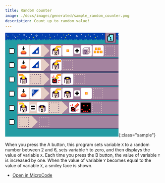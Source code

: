 ```yaml
---
title: Random counter
image: ./docs/images/generated/sample_random_counter.png
description: Count up to random value!
---
```


![random counter program](../images/generated/sample_random_counter.png){:class="sample"}

When you press the A button, this program sets variable `X` to a random number between 2 and 6, sets variable `Y` to zero, and
then displays the value of variable `X`. Each time you press the B button, the value of variable `Y` is increased by one.
When the value of variable `Y` becomes equal to the value of variable `X`, a smiley face is shown.

-   [Open in MicroCode](/microcode/#H4sIAKCjLGUAA/NKywwOSC/x8vUqrcgrB9JBvlVFgSXevolmSW5uFsX5rs5OZo6OTo6BrkDsaAsAZLWgejAAAAA=)

